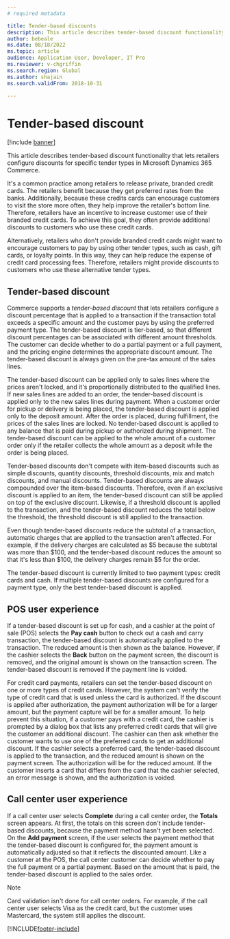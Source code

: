 ```yaml
---
# required metadata

title: Tender-based discounts
description: This article describes tender-based discount functionality that lets retailers configure discounts for specific tender types in Microsoft Dynamics 365 Commerce.
author: bebeale
ms.date: 08/18/2022
ms.topic: article
audience: Application User, Developer, IT Pro
ms.reviewer: v-chgriffin
ms.search.region: Global
ms.author: shajain
ms.search.validFrom: 2018-10-31

---
```


# Tender-based discount

[!include [banner](includes/banner.md)]

This article describes tender-based discount functionality that lets retailers configure discounts for specific tender types in Microsoft Dynamics 365 Commerce.

It's a common practice among retailers to release private, branded credit cards. The retailers benefit because they get preferred rates from the banks. Additionally, because these credits cards can encourage customers to visit the store more often, they help improve the retailer's bottom line. Therefore, retailers have an incentive to increase customer use of their branded credit cards. To achieve this goal, they often provide additional discounts to customers who use these credit cards.

Alternatively, retailers who don't provide branded credit cards might want to encourage customers to pay by using other tender types, such as cash, gift cards, or loyalty points. In this way, they can help reduce the expense of credit card processing fees. Therefore, retailers might provide discounts to customers who use these alternative tender types.

## Tender-based discount

Commerce supports a *tender-based discount* that lets retailers configure a discount percentage that is applied to a transaction if the transaction total exceeds a specific amount and the customer pays by using the preferred payment type. The tender-based discount is tier-based, so that different discount percentages can be associated with different amount thresholds. The customer can decide whether to do a partial payment or a full payment, and the pricing engine determines the appropriate discount amount. The tender-based discount is always given on the pre-tax amount of the sales lines.

The tender-based discount can be applied only to sales lines where the prices aren't locked, and it's proportionally distributed to the qualified lines. If new sales lines are added to an order, the tender-based discount is applied only to the new sales lines during payment. When a customer order for pickup or delivery is being placed, the tender-based discount is applied only to the deposit amount. After the order is placed, during fulfillment, the prices of the sales lines are locked. No tender-based discount is applied to any balance that is paid during pickup or authorized during shipment. The tender-based discount can be applied to the whole amount of a customer order only if the retailer collects the whole amount as a deposit while the order is being placed.

Tender-based discounts don't compete with item-based discounts such as simple discounts, quantity discounts, threshold discounts, mix and match discounts, and manual discounts. Tender-based discounts are always compounded over the item-based discounts. Therefore, even if an exclusive discount is applied to an item, the tender-based discount can still be applied on top of the exclusive discount. Likewise, if a threshold discount is applied to the transaction, and the tender-based discount reduces the total below the threshold, the threshold discount is still applied to the transaction.

Even though tender-based discounts reduce the subtotal of a transaction, automatic charges that are applied to the transaction aren't affected. For example, if the delivery charges are calculated as $5 because the subtotal was more than $100, and the tender-based discount reduces the amount so that it's less than $100, the delivery charges remain $5 for the order.

The tender-based discount is currently limited to two payment types: credit cards and cash. If multiple tender-based discounts are configured for a payment type, only the best tender-based discount is applied.

## POS user experience

If a tender-based discount is set up for cash, and a cashier at the point of sale (POS) selects the **Pay cash** button to check out a cash and carry transaction, the tender-based discount is automatically applied to the transaction. The reduced amount is then shown as the balance. However, if the cashier selects the **Back** button on the payment screen, the discount is removed, and the original amount is shown on the transaction screen. The tender-based discount is removed if the payment line is voided.

For credit card payments, retailers can set the tender-based discount on one or more types of credit cards. However, the system can't verify the type of credit card that is used unless the card is authorized. If the discount is applied after authorization, the payment authorization will be for a larger amount, but the payment capture will be for a smaller amount. To help prevent this situation, if a customer pays with a credit card, the cashier is prompted by a dialog box that lists any preferred credit cards that will give the customer an additional discount. The cashier can then ask whether the customer wants to use one of the preferred cards to get an additional discount. If the cashier selects a preferred card, the tender-based discount is applied to the transaction, and the reduced amount is shown on the payment screen. The authorization will be for the reduced amount. If the customer inserts a card that differs from the card that the cashier selected, an error message is shown, and the authorization is voided.

## Call center user experience

If a call center user selects **Complete** during a call center order, the **Totals** screen appears. At first, the totals on this screen don't include tender-based discounts, because the payment method hasn't yet been selected. On the **Add payment** screen, if the user selects the payment method that the tender-based discount is configured for, the payment amount is automatically adjusted so that it reflects the discounted amount. Like a customer at the POS, the call center customer can decide whether to pay the full payment or a partial payment. Based on the amount that is paid, the tender-based discount is applied to the sales order.

> [!NOTE]
> Card validation isn't done for call center orders. For example, if the call center user selects Visa as the credit card, but the customer uses Mastercard, the system still applies the discount.

[!INCLUDE[footer-include](../includes/footer-banner.md)]
